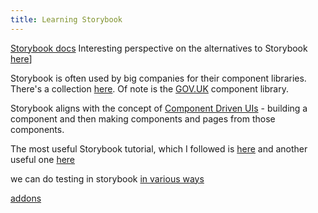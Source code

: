 ```yaml
---
title: Learning Storybook
---
```


[Storybook docs](https://storybook.js.org/docs)
Interesting perspective on the alternatives to Storybook [here](https://www.youtube.com/watch?v=XxBi_Up325g&t=198s)]

Storybook is often used by big companies for their component libraries. There's a collection [here](https://storybook.js.org/showcase/projects). Of note is the [GOV.UK](https://govuk-react.github.io/govuk-react/?path=/docs/welcome--docs) component library.

Storybook aligns with the concept of [Component Driven UIs](https://componentdriven.org) - building a component and then making components and pages from those components.

The most useful Storybook tutorial, which I followed is [here](https://storybook.js.org/tutorials/intro-to-storybook/react/en/get-started) and another useful one [here](https://www.freecodecamp.org/news/what-is-storybook-and-how-can-i-use-it-to-create-a-component-libary-in-react/)

we can do testing in storybook [in various ways](https://storybook.js.org/tutorials/ui-testing-handbook/)

[addons](https://storybook.js.org/addons)

